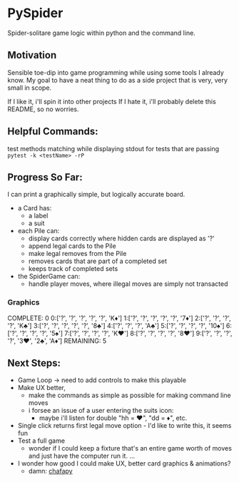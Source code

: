 # PySpider
Spider-solitare game logic within python and the command line.


## Motivation
Sensible toe-dip into game programming while using some tools I already know. My goal
to have a neat thing to do as a side project that is very, very small in scope.

If I like it, i'll spin it into other projects
If I hate it, i'll probably delete this README, so no worries.

## Helpful Commands:
test methods matching <testName> while displaying stdout for tests that are passing
`pytest -k <testName> -rP`

## Progress So Far:
I can print a graphically simple, but logically accurate board. 

- a Card has:
    - a label
    - a suit
- each Pile can:
    - display cards correctly where hidden cards are displayed as '?'
    - append legal cards to the Pile
    - make legal removes from the Pile 
    - removes cards that are part of a completed set 
    - keeps track of completed sets
- the SpiderGame can:
    - handle player moves, where illegal moves are simply not transacted

### Graphics
COMPLETE: 0
0:['?', '?', '?', '?', '?', 'K♦']
1:['?', '?', '?', '?', '?', '7♦']
2:['?', '?', '?', '?', 'K♣']
3:['?', '?', '?', '?', '?', '8♣']
4:['?', '?', '?', 'A♣']
5:['?', '?', '?', '?', '10♠']
6:['?', '?', '?', '?', '5♠']
7:['?', '?', '?', '?', 'K❤']
8:['?', '?', '?', '?', '8❤']
9:['?', '?', '?', '?', '3❤', '2♣', 'A♦']
REMAINING: 5

## Next Steps:
- Game Loop -> need to add controls to make this playable
- Make UX better, 
    - make the commands as simple as possible for making command line moves
    - i forsee an issue of a user entering the suits icon:
        - maybe i'll listen for double "hh = ❤", "dd = ♦", etc.
- Single click returns first legal move option 
        - I'd like to write this, it seems fun
- Test a full game
    - wonder if I could keep a fixture that's an entire game worth of moves and just
    have the computer run it.
...
- I wonder how good I could make UX, better card graphics & animations?
    - damn: [chafapy](https://chafapy.mage.black/usage/tutorial.html)
